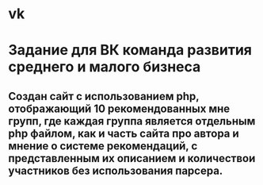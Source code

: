# vk
Задание для ВК команда развития среднего и малого бизнеса
========================
Создан сайт с использованием php, отображающий 10 рекомендованных мне групп, где каждая группа является отдельным php файлом, как и часть сайта про автора и мнение о системе рекомендаций, с представленным их описанием и количествои участников без использования парсера.
-------------------------
